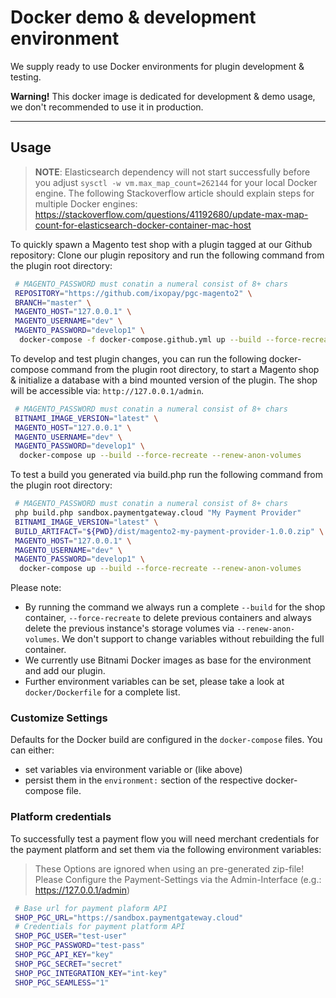 # Docker demo & development environment

We supply ready to use Docker environments for plugin development & testing. 

**Warning!** This docker image is dedicated for development & demo usage, we don't recommended to use it in production.

---

## Usage

> **NOTE**: Elasticsearch dependency will not start successfully before you adjust `sysctl -w vm.max_map_count=262144` for your local Docker engine.
> The following Stackoverflow article should explain steps for multiple Docker engines:
> https://stackoverflow.com/questions/41192680/update-max-map-count-for-elasticsearch-docker-container-mac-host

To quickly spawn a Magento test shop with a plugin tagged at our Github repository:
Clone our plugin repository and run the following command from the plugin root directory:

```bash
 # MAGENTO_PASSWORD must conatin a numeral consist of 8+ chars
 REPOSITORY="https://github.com/ixopay/pgc-magento2" \
 BRANCH="master" \
 MAGENTO_HOST="127.0.0.1" \
 MAGENTO_USERNAME="dev" \
 MAGENTO_PASSWORD="develop1" \
  docker-compose -f docker-compose.github.yml up --build --force-recreate --renew-anon-volumes
```

To develop and test plugin changes, you can run the following docker-compose command from the plugin root directory, to start a Magento shop & initialize a database with a bind mounted version of the plugin. The shop will be accessible via: `http://127.0.0.1/admin`.

```bash
 # MAGENTO_PASSWORD must conatin a numeral consist of 8+ chars
 BITNAMI_IMAGE_VERSION="latest" \
 MAGENTO_HOST="127.0.0.1" \
 MAGENTO_USERNAME="dev" \
 MAGENTO_PASSWORD="develop1" \
  docker-compose up --build --force-recreate --renew-anon-volumes
```

To test a build you generated via build.php run the following command from the plugin root directory:

```bash
 # MAGENTO_PASSWORD must conatin a numeral consist of 8+ chars
 php build.php sandbox.paymentgateway.cloud "My Payment Provider"
 BITNAMI_IMAGE_VERSION="latest" \
 BUILD_ARTIFACT="${PWD}/dist/magento2-my-payment-provider-1.0.0.zip" \
 MAGENTO_HOST="127.0.0.1" \
 MAGENTO_USERNAME="dev" \
 MAGENTO_PASSWORD="develop1" \
  docker-compose up --build --force-recreate --renew-anon-volumes
```

Please note:

- By running the command we always run a complete `--build` for the shop container, `--force-recreate` to delete previous containers and always delete the previous instance's storage volumes via `--renew-anon-volumes`. We don't support to change variables without rebuilding the full container.
- We currently use Bitnami Docker images as base for the environment and add our plugin.
- Further environment variables can be set, please take a look at `docker/Dockerfile` for a complete list.

### Customize Settings

Defaults for the Docker build are configured in the `docker-compose` files. You can either:
 - set variables via environment variable or (like above)
 - persist them in the `environment:` section of the respective docker-compose file.

### Platform credentials

To successfully test a payment flow you will need merchant credentials for the payment platform and set them via the following environment variables:

> These Options are ignored when using an pre-generated zip-file!
> Please Configure the Payment-Settings via the Admin-Interface (e.g.: https://127.0.0.1/admin)

```bash
 # Base url for payment plaform API
 SHOP_PGC_URL="https://sandbox.paymentgateway.cloud"
 # Credentials for payment platform API
 SHOP_PGC_USER="test-user"
 SHOP_PGC_PASSWORD="test-pass"
 SHOP_PGC_API_KEY="key"
 SHOP_PGC_SECRET="secret"
 SHOP_PGC_INTEGRATION_KEY="int-key"
 SHOP_PGC_SEAMLESS="1"
```
